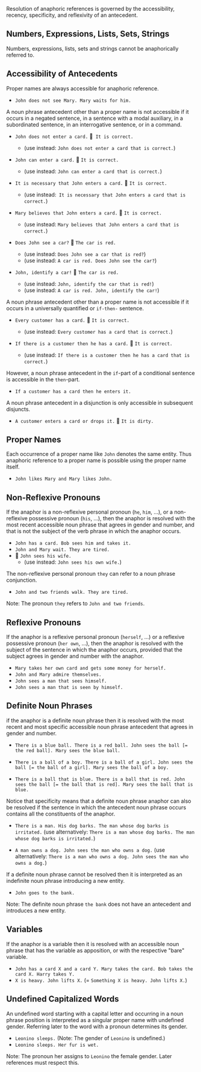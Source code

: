 Resolution of anaphoric references is governed by the accessibility, recency, specificity, and reflexivity of an antecedent.

## Numbers, Expressions, Lists, Sets, Strings

Numbers, expressions, lists, sets and strings cannot be anaphorically referred to.

## Accessibility of Antecedents

Proper names are always accessible for anaphoric reference.

* `John does not see Mary. Mary waits for him.`

A noun phrase antecedent other than a proper name is not accessible if it occurs in a negated sentence, in a sentence with a modal auxiliary, in a subordinated sentence, in an interrogative sentence, or in a command.

* `John does not enter a card.` 🚫` It is correct.` 
	* (use instead: `John does not enter a card that is correct.`)

* `John can enter a card.` 🚫 `It is correct.` 
	* (use instead: `John can enter a card that is correct.`)

* `It is necessary that John enters a card.` 🚫 `It is correct. `
	* (use instead:` It is necessary that John enters a card that is correct.`) 

* `Mary believes that John enters a card.` 🚫 `It is correct.` 
	* (use instead: `Mary believes that John enters a card that is correct.`) 

* `Does John see a car?` 🚫 `The car is red.` 
	* (use instead: `Does John see a car that is red?`) 
	* (use instead: `A car is red. Does John see the car?`) 

* `John, identify a car!` 🚫 `The car is red. `
	* (use instead: `John, identify the car that is red!`) 
	* (use instead: `A car is red. John, identify the car!`)


A noun phrase antecedent other than a proper name is not accessible if it occurs in a universally quantified or `if-then-` sentence.

* `Every customer has a card.` 🚫 `It is correct. `
	* (use instead: `Every customer has a card that is correct.`) 

* `If there is a customer then he has a card.` 🚫 `It is correct.` 
	* (use instead: `If there is a customer then he has a card that is correct.`)

However, a noun phrase antecedent in the `if`-part of a conditional sentence is accessible in the `then`-part.

* `If a customer has a card then he enters it.`

A noun phrase antecedent in a disjunction is only accessible in subsequent disjuncts.

* `A customer enters a card or drops it.` 🚫 `It is dirty.`

## Proper Names

Each occurrence of a proper name like `John` denotes the same entity. Thus anaphoric reference to a proper name is possible using the proper name itself. 

* `John likes Mary and Mary likes John.`

## Non-Reflexive Pronouns

If the anaphor is a non-reflexive personal pronoun (`he`, `him`, ...), or a non-reflexive possessive pronoun (`his`, ...), then the anaphor is resolved with the most recent accessible noun phrase that agrees in gender and number, and that is not the subject of the verb phrase in which the anaphor occurs.

* `John has a card. Bob sees him and takes it.` 
* `John and Mary wait. They are tired.` 
* 🚫 `John sees his wife.` 
	* (use instead: `John sees his own wife.`)

The non-reflexive personal pronoun `they` can refer to a noun phrase conjunction.

* `John and two friends walk. They are tired.`
 
Note: The pronoun `they` refers to `John and two friends`.

## Reflexive Pronouns

If the anaphor is a reflexive personal pronoun (`herself`, ...) or a reflexive possessive pronoun (`her own`, ...), then the anaphor is resolved with the subject of the sentence in which the anaphor occurs, provided that the subject agrees in gender and number with the anaphor.

* `Mary takes her own card and gets some money for herself.`
* `John and Mary admire themselves.`
* `John sees a man that sees himself.`
* `John sees a man that is seen by himself.`

## Definite Noun Phrases

if the anaphor is a definite noun phrase then it is resolved with the most recent and most specific accessible noun phrase antecedent that agrees in gender and number. 

* `There is a blue ball. There is a red ball. John sees the ball [= the red ball]. Mary sees the blue ball. `

* `There is a ball of a boy. There is a ball of a girl. John sees the ball [= the ball of a girl]. Mary sees the ball of a boy. `

* `There is a ball that is blue. There is a ball that is red. John sees the ball [= the ball that is red]. Mary sees the ball that is blue. `
 
Notice that specificity means that a definite noun phrase anaphor can also be resolved if the sentence in which the antecedent noun phrase occurs contains all the constituents of the anaphor. 

* `There is a man. His dog barks. The man whose dog barks is irritated.` (use alternatively: `There is a man whose dog barks. The man whose dog barks is irritated.`) 

* `A man owns a dog. John sees the man who owns a dog.` (use alternatively: `There is a man who owns a dog. John sees the man who owns a dog.`) 
 
If a definite noun phrase cannot be resolved then it is interpreted as an indefinite noun phrase introducing a new entity. 

* `John goes to the bank.` 
 
Note: The definite noun phrase `the bank` does not have an antecedent and introduces a new entity.

## Variables

 If the anaphor is a variable then it is resolved with an accessible noun phrase that has the variable as apposition, or with the respective "bare" variable.

* `John has a card X and a card Y. Mary takes the card. Bob takes the card X. Harry takes Y. `
* `X is heavy. John lifts X.` (= `Something X is heavy. John lifts X.`)

## Undefined Capitalized Words

An undefined word starting with a capital letter and occurring in a noun phrase position is interpreted as a singular proper name with undefined gender. Referring later to the word with a pronoun determines its gender.

*  `Leonino sleeps.`  (Note: The gender of `Leonino` is undefined.)
*  `Leonino sleeps. Her fur is wet.`

Note: The pronoun her assigns to `Leonino` the female gender. Later references must respect this.